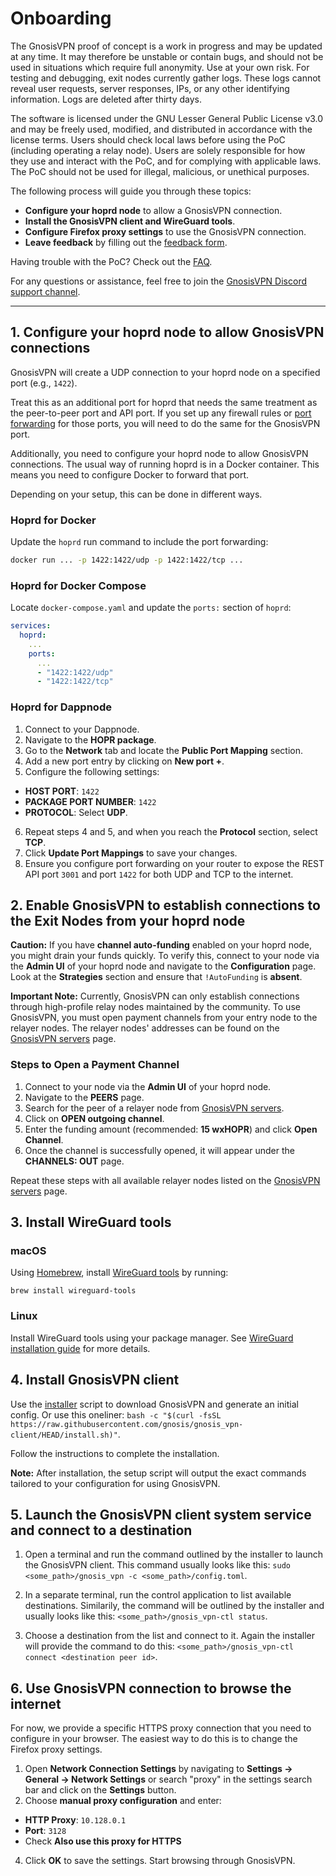 # Onboarding

The GnosisVPN proof of concept is a work in progress and may be updated at any time.
It may therefore be unstable or contain bugs, and should not be used in situations which require full anonymity.
Use at your own risk.
For testing and debugging, exit nodes currently gather logs. These logs cannot reveal user requests, server responses, IPs, or any other identifying information.
Logs are deleted after thirty days.

The software is licensed under the GNU Lesser General Public License v3.0 and may be freely used, modified, and distributed in accordance with the license terms.
Users should check local laws before using the PoC (including operating a relay node).
Users are solely responsible for how they use and interact with the PoC, and for complying with applicable laws.
The PoC should not be used for illegal, malicious, or unethical purposes.

The following process will guide you through these topics:

- **Configure your hoprd node** to allow a GnosisVPN connection.
- **Install the GnosisVPN client and WireGuard tools**.
- **Configure Firefox proxy settings** to use the GnosisVPN connection.
- **Leave feedback** by filling out the [feedback form](https://cryptpad.fr/form/#/2/form/view/ID9xmo4wYOdM4ZOzCiVMf5w6ZJehzNaIC53gkNS6C+k/).

Having trouble with the PoC? Check out the [FAQ](FAQ.md).

For any questions or assistance, feel free to join the [GnosisVPN Discord support channel](https://discord.gg/gnosis).

---

## 1. Configure your hoprd node to allow GnosisVPN connections

GnosisVPN will create a UDP connection to your hoprd node on a specified port (e.g., `1422`).

Treat this as an additional port for hoprd that needs the same treatment as the peer-to-peer port and API port.
If you set up any firewall rules or [port forwarding](https://docs.hoprnet.org/node/port-forwarding) for those ports, you will need to do the same for the GnosisVPN port.

Additionally, you need to configure your hoprd node to allow GnosisVPN connections.
The usual way of running hoprd is in a Docker container. This means you need to configure Docker to forward that port.

Depending on your setup, this can be done in different ways.

### Hoprd for Docker

Update the `hoprd` run command to include the port forwarding:

```bash
docker run ... -p 1422:1422/udp -p 1422:1422/tcp ...
```

### Hoprd for Docker Compose

Locate `docker-compose.yaml` and update the `ports:` section of `hoprd`:

```yaml
services:
  hoprd:
    ...
    ports:
      ...
      - "1422:1422/udp"
      - "1422:1422/tcp"
```

### Hoprd for Dappnode

1. Connect to your Dappnode.
2. Navigate to the **HOPR package**.
3. Go to the **Network** tab and locate the **Public Port Mapping** section.
4. Add a new port entry by clicking on **New port +**.
5. Configure the following settings:

- **HOST PORT**: `1422`
- **PACKAGE PORT NUMBER**: `1422`
- **PROTOCOL**: Select **UDP**.

6. Repeat steps 4 and 5, and when you reach the **Protocol** section, select **TCP**.
7. Click **Update Port Mappings** to save your changes.
8. Ensure you configure port forwarding on your router to expose the REST API port `3001` and port `1422` for both UDP and TCP to the internet.

## 2. Enable GnosisVPN to establish connections to the Exit Nodes from your hoprd node

**Caution:** If you have **channel auto-funding** enabled on your hoprd node, you might drain your funds quickly.
To verify this, connect to your node via the **Admin UI** of your hoprd node and navigate to the **Configuration** page.
Look at the **Strategies** section and ensure that `!AutoFunding` is **absent**.

**Important Note:** Currently, GnosisVPN can only establish connections through high-profile relay nodes maintained by the community.
To use GnosisVPN, you must open payment channels from your entry node to the relayer nodes.
The relayer nodes' addresses can be found on the [GnosisVPN servers](https://gnosisvpn.com/servers) page.

### Steps to Open a Payment Channel

1. Connect to your node via the **Admin UI** of your hoprd node.
2. Navigate to the **PEERS** page.
3. Search for the peer of a relayer node from [GnosisVPN servers](https://gnosisvpn.com/servers).
4. Click on **OPEN outgoing channel**.
5. Enter the funding amount (recommended: **15 wxHOPR**) and click **Open Channel**.
6. Once the channel is successfully opened, it will appear under the **CHANNELS: OUT** page.

Repeat these steps with all available relayer nodes listed on the [GnosisVPN servers](https://gnosisvpn.com/servers) page.

## 3. Install WireGuard tools

### macOS

Using [Homebrew](https://brew.sh/), install [WireGuard tools](https://formulae.brew.sh/formula/wireguard-tools#default) by running:

`brew install wireguard-tools`

### Linux

Install WireGuard tools using your package manager. See [WireGuard installation guide](https://www.wireguard.com/install/) for more details.

## 4. Install GnosisVPN client

Use the [installer](./installer.sh) script to download GnosisVPN and generate an initial config.
Or use this oneliner: `bash -c "$(curl -fsSL https://raw.githubusercontent.com/gnosis/gnosis_vpn-client/HEAD/install.sh)"`.

Follow the instructions to complete the installation.

**Note:** After installation, the setup script will output the exact commands tailored to your configuration for using GnosisVPN.

## 5. Launch the GnosisVPN client system service and connect to a destination

1. Open a terminal and run the command outlined by the installer to launch the GnosisVPN client.
   This command usually looks like this: `sudo <some_path>/gnosis_vpn -c <some_path>/config.toml`.

2. In a separate terminal, run the control application to list available destinations.
   Similarily, the command will be outlined by the installer and usually looks like this: `<some_path>/gnosis_vpn-ctl status`.

3. Choose a destination from the list and connect to it.
   Again the installer will provide the command to do this: `<some_path>/gnosis_vpn-ctl connect <destination peer id>`.

## 6. Use GnosisVPN connection to browse the internet

For now, we provide a specific HTTPS proxy connection that you need to configure in your browser.
The easiest way to do this is to change the Firefox proxy settings.

1. Open **Network Connection Settings** by navigating to **Settings → General → Network Settings** or search "proxy" in the settings search bar and click on the **Settings** button.
2. Choose **manual proxy configuration** and enter:

- **HTTP Proxy**: `10.128.0.1`
- **Port**: `3128`
- Check **Also use this proxy for HTTPS**

4. Click **OK** to save the settings.
   Start browsing through GnosisVPN.
